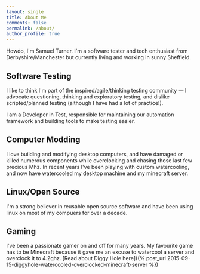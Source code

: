 ```yaml
---
layout: single
title: About Me
comments: false
permalink: /about/
author_profile: true
---
```


Howdo, I'm Samuel Turner. I'm a software tester and tech enthusiast from Derbyshire/Manchester but currently living and working in sunny Sheffield.

Software Testing
----------------

I like to think I'm part of the inspired/agile/thinking testing community &mdash; I advocate questioning, thinking and exploratory testing, and dislike scripted/planned testing (although I have had a lot of practice!).

I am a Developer in Test, responsible for maintaining our automation framework and building tools to make testing easier.

Computer Modding
----------------

I love building and modifying desktop computers, and have damaged or killed numerous components while overclocking and chasing those last few precious Mhz. In recent years I've been playing with custom watercooling, and now have watercooled my desktop machine and my minecraft server.

Linux/Open Source
-----------------

I'm a strong believer in reusable open source software and have been using linux on most of my compuers for over a decade.

Gaming
------

I've been a passionate gamer on and off for many years. My favourite game has to be Minecraft because it gave me an excuse to watercool a server and overclock it to 4.2ghz. [Read about Diggy Hole here]({% post_url 2015-09-15-diggyhole-watercooled-overclocked-minecraft-server %})
